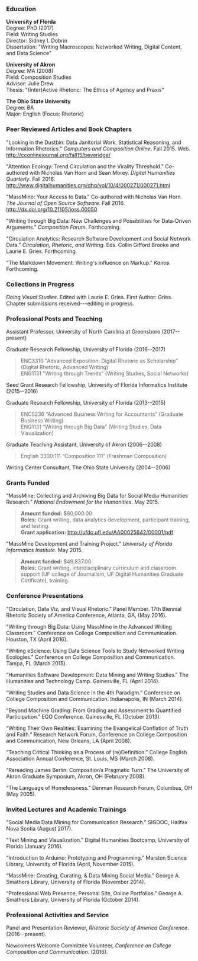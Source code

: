 ### **Education**

**University of Florda**  
Degree: PhD (2017)  
Field: Writing Studies  
Director: Sidney I. Dobrin  
Dissertation: "Writing Macroscopes: Networked Writing, Digital Content, and Data Science"

**University of Akron**  
Degree: MA (2008)  
Field: Composition Studies  
Advisor: Julie Drew  
Thesis: "(Inter)Active Rhetoric: The Ethics of Agency and Praxis"

**The Ohio State University**  
Degree: BA  
Major: English (Focus: Rhetoric)

<!-- ### **Monographs in progress** -->

<!--*Big Data and the Humanities*. Co-authored with Sidney Dobrin. Under review.-->

### **Peer Reviewed Articles and Book Chapters**
"Looking in the Dustbin: Data Janitorial Work, Statistical Reasoning, and Information Rhetorics." *Computers and Composition Online*. Fall 2015. Web. <http://cconlinejournal.org/fall15/beveridge/>

"Attention Ecology: Trend Circulation and the Virality Threshold." Co-authored with Nicholas Van Horn and Sean Morey. *Digital Humanities Quarterly*. Fall 2016. <http://www.digitalhumanities.org/dhq/vol/10/4/000271/000271.html>

"MassMine: Your Access to Data." Co-authored with Nicholas Van Horn. *The Journal of Open Source
Software*. Fall 2016. <http://dx.doi.org/10.21105/joss.00050>

"Writing through Big Data: New Challenges and Possibilities for Data-Driven Arguments." *Composition Forum*. Forthcoming.

"Circulation Analytics: Research Software Development and Social Network Data." *Circulation, Rhetoric, and Writing*. Eds. Collin Gifford Brooke and Laurie E. Gries. Forthcoming.

"The Markdown Movement: Writing's Influence on Markup." *Kairos*. Forthcoming.

<!--"Genre and Public Rhetoric." In progress.-->

<!--"Tagging Feedback Loops: A Case Study for Visual Writing Networks." In progress.-->

<!--"Landspeak." In progress.-->

### **Collections in Progress**
*Doing Visual Studies*. Edited with Laurie E. Gries. First Author: Gries. Chapter submissions received---editing in progress.

### **Professional Posts and Teaching**
Assistant Professor, University of North Carolina at Greensboro (2017--present)

Graduate Research Fellowship, University of Florida (2016--2017)

> ENC3310 "Advanced Exposition: Digital Rhetoric as Scholarship" (Digital Rhetoric, Advanced Writing)  
> ENG1131 "Writing through Trends" (Writing Studies, Social Networks)  

Seed Grant Research Fellowship, University of Florida Informatics Institute (2015--2016)

Graduate Research Fellowship, University of Florida (2013--2015)

> ENC5236 “Advanced Business Writing for Accountants” (Graduate Business
> Writing)  
> ENG1131 “Writing through Big Data” (Writing Studies, Data Visualization)  

Graduate Teaching Assistant, University of Akron (2006--2008)

> English 3300:111 “Composition 111” (Freshman Composition)

Writing Center Consultant, The Ohio State University (2004--2006)

### **Grants Funded**
“MassMine: Collecting and Archiving Big Data for Social Media Humanities Research.” *National Endowment for the Humanities*. May 2015.

> **Amount funded:** $60,000.00  
> **Roles:** Grant writing, data analytics development, participant training, and testing.  
> **Grant application:** <http://ufdc.ufl.edu/AA00025642/00001/pdf>

"MassMine Development and Training Project." *University of Florida Informatics Institute*. May 2015.

> **Amount funded:** $49,837.00  
> **Roles:** Grant writing, interdisciplinary curriculum and classroom support (UF college of Journalism, UF Digital Humanities Graduate Cirtificate), training.  

### **Conference Presentations**
"Circulation, Data Viz, and Visual Rhetoric." Panel Member. 17th Biennial Rhetoric Society of America Conference, Atlanta, GA, (May 2016).

"Writing through Big Data: Using MassMine in the Advanced Writing Classroom." Conference on College Composition and Communication. Houston, TX (April 2016).

“Writing eScience: Using Data Science Tools to Study Networked Writing Ecologies.” Conference on College Composition and Communication. Tampa, FL (March 2015).

“Humanities Software Development: Data Mining and Writing Studies.” The Humanities and Technology Camp. Gainesville, FL (April 2014).

“Writing Studies and Data Science in the 4th Paradigm.” Conference on College Composition and Communication. Indianapolis, IN (March 2014).

“Beyond Machine Grading: From Grading and Assessment to Quantified Participation.” EGO Conference. Gainesville, FL (October 2013).

“Writing Their Own Realities: Examining the Evangelical Conflation of Truth and Faith.” Research Network Forum, Conference on College Composition and Communication, New Orleans, LA (April 2008).

“Teaching Critical Thinking as a Process of (re)Definition.” College English Association Annual Conference, St. Louis, MS (March 2008).

“Rereading James Berlin: Composition’s Pragmatic Turn.” The University of Akron Graduate Symposium, Akron, OH (February 2008).

“The Language of Homelessness.” Denman Research Forum, Columbus, OH (May 2005).

### **Invited Lectures and Academic Trainings**
"Social Media Data Mining for Communication Research." SIGDOC, Halifax Nova Scotia (August 2017).

"Text Mining and Visualization." Digital Humanities Bootcamp, University of Florida (January 2016).

“Introduction to Arduino: Prototyping and Programming.” Marston Science Library, University of Florida (April, November 2015).

“MassMine: Creating, Curating, & Data Mining Social Media.” George A. Smathers Library, University of Florida (November 2014).

“Professional Web Presence, Personal Site, Online Portfolios.” George A. Smathers Library, University of Florida (October 2014).

### **Professional Activities and Service**
Panel and Presentation Reviewer, *Rhetoric Society of America Conference*. (2016--present).

Newcomers Welcome Committee Volunteer, *Conference on College Composition and Communication*. (2016).
